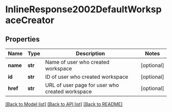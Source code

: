 # InlineResponse2002DefaultWorkspaceCreator

## Properties
Name | Type | Description | Notes
------------ | ------------- | ------------- | -------------
**name** | **str** | Name of user who created workspace | [optional] 
**id** | **str** | ID of user who created workspace | [optional] 
**href** | **str** | URL of user page for user who created workspace | [optional] 

[[Back to Model list]](../README.md#documentation-for-models) [[Back to API list]](../README.md#documentation-for-api-endpoints) [[Back to README]](../README.md)


